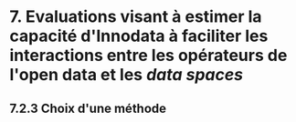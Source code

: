 # 7. Evaluations visant à estimer la capacité d'Innodata à faciliter les interactions entre les opérateurs de l'open data et les *data spaces*

## 7.2.3 Choix d'une méthode
